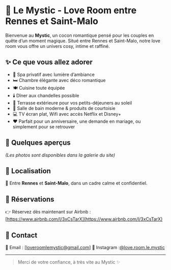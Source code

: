 # 💖 Le Mystic - Love Room entre Rennes et Saint-Malo

Bienvenue au **Mystic**, un cocon romantique pensé pour les couples en quête d’un moment magique. Situé entre Rennes et Saint-Malo, notre love room vous offre un univers cosy, intime et raffiné.

## ✨ Ce que vous allez adorer

- 🛁 Spa privatif avec lumière d’ambiance
- 🛏️ Chambre élégante avec déco romantique
- 🍽️ Cuisine toute équipée
- 🕯️ Dîner aux chandelles possible
- 🌅 Terrasse extérieure pour vos petits-déjeuners au soleil
- 🚿 Salle de bain moderne & produits de courtoisie
- 💻 TV écran plat, Wifi avec accès Netflix et Disney+
- ❤️ Parfait pour un anniversaire, une demande en mariage, ou simplement pour se retrouver

## 📸 Quelques aperçus

*(Les photos sont disponibles dans la galerie du site)*

## 📍 Localisation

📍 Entre **Rennes** et **Saint-Malo**, dans un cadre calme et confidentiel.

## 📅 Réservations

👉 Réservez dès maintenant sur Airbnb :  
[https://www.airbnb.com/l/3xCsTarX](https://www.airbnb.com/l/3xCsTarX)

## 💌 Contact

📧 Email : [loveroomlemystic@gmail.com]
📱 Instagram :[@love.room.le.mystic](https://www.instagram.com/love.room.le.mystic?igsh=d2tpemgxajJ6dHBi&utm_source=qr)

---

> Merci de votre confiance, à très vite au Mystic ✨

